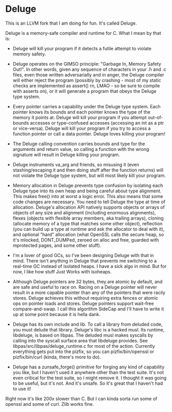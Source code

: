 # Deluge

This is an LLVM fork that I am doing for fun. It's called Deluge.

Deluge is a memory-safe compiler and runtime for C. What I mean by that is:

- Deluge will kill your program if it detects a futile attempt to violate memory safety.

- Deluge operates on the GIMSO principle: "Garbage In, Memory Safety Out!". In other words, given any
  sequence of characters in your .h and .c files, even those written adversarially and in anger, the
  Deluge compiler will either reject the program (possibly by crashing - most of my static checks are
  implemented as assert() rn, LMAO - so be sure to compile with asserts on), or it will generate a
  program that obeys the Deluge type system.

- Every pointer carries a capability under the Deluge type system. Each pointer knows its bounds and
  each pointer knows the type of the memory it points at. Deluge will kill your program if you attempt
  out-of-bounds accesses or type-confused accesses (accessing an int as a ptr or vice-versa). Deluge
  will kill your program if you try to access a function pointer or call a data pointer. Deluge loves
  killing your program!

- The Deluge calling convention carries bounds and type for the arguments and return value, so calling
  a function with the wrong signature will result in Deluge killing your program.

- Deluge instruments va_arg and friends, so misusing it (even stashing/escaping it and then doing
  stuff after the function returns) will not violate the Deluge type system, but will most likely kill
  your program.

- Memory allocation in Deluge prevents type confusion by isolating each Deluge type into its own heap
  and being careful about type alignment. This makes free() into at worst a logic error. This also
  means that some code changes are necessary. You need to tell Deluge the type at time of allocation.
  Deluge's allocation API natively supports objects or arrays of objects of any size and alignment
  (including enormous alignments), flexes (objects with flexible array members, aka trailing arrays),
  cloning (allocate memory of a type that matches some other object), reflection (you can build up a
  type at runtime and ask the allocator to deal with it), and optional "hard" allocation (what OpenSSL
  calls the secure heap, so it's mlocked, DONT_DUMPed, zeroed on alloc and free, guarded with
  mprotected pages, and some other stuff).

- I'm a lover of good GCs, so I've been designing Deluge with that in mind. There isn't anything in
  Deluge that prevents me switching to a real-time GC instead of isolated heaps. I have a sick algo in
  mind. But for now, I like how stuff Just Works with isoheaps.

- Although Deluge pointers are 32 bytes, they are atomic by default, and are safe and useful to race
  on. Racing on a Deluge pointer will never result in a more capable pointer than any of the pointers
  that were racily stores. Deluge achieves this without requiring extra fences or atomic ops on pointer
  loads and stores. Deluge pointers support wait-free compare-and-swap. I call this algorithm SideCap
  and I'll have to write it up at some point because it is hella dank.

- Deluge has its own include and lib. To call a library from deluded code, you must delude that
  library. Deluge's libc is a hacked musl. Its runtime, libdeluge, is based on libpas. The deluded musl
  makes syscalls by calling into the syscall surface area that libdeluge provides. See
  libpas/src/libpas/deluge_runtime.c for most of the action. Currently everything gets put into the
  pizfix, so you can pizfix/bin/openssl or pizfix/bin/curl (kinda, there's more to do).

- Deluge has a zunsafe_forge() primitive for forging any kind of capability you like, but I haven't
  used it anywhere other than the test suite. It's not even critical for the test suite, so I might
  remove it. I thought it was going to be useful, but it's not. And it's unsafe. So it's great that I
  haven't had to use it!

Right now it's like 200x slower than C. But I can kinda sorta run some of openssl and some of curl.
Zlib works fine.
